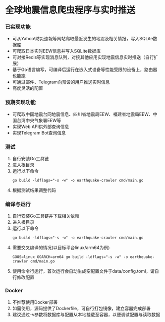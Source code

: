 # 全球地震信息爬虫程序与实时推送

### 已实现功能
- 可从Yahoo!防災速報等网站爬取最近发生的地震及相关情报，写入SQLite数据库
- 可爬取日本实时EEW信息并写入SQLite数据库
- 可对接Redis等实现消息队列，对接其他应用实现地震信息实时推送（自行扩展）
- 基于Go语言编写，可编译后运行在嵌入式设备等性能受限的设备上，路由器也能跑
- 可通过邮件、Telegram向预设的用户推送实时信息
- 高度灵活的配置

### 预期实现功能
- 可爬取中国地震台网地震信息、四川省地震局EEW、福建省地震局EEW、中国台湾中央气象署EEW等
- 实现Web API供外部查询信息
- 实现Telegram Bot查询信息

### 测试
1. 自行安装Go工具链
2. 进入根目录
3. 运行以下命令
    ```shell
    go build -ldflags="-s -w" -o earthquake-crawler cmd/main.go
    ```
4. 根据测试结果调整代码

### 编译与运行

1. 自行安装Go工具链并下载相关依赖
2. 进入根目录
3. 运行以下命令
    ```shell
    go build -ldflags="-s -w" -o earthquake-crawler cmd/main.go
    ```
4. 需要交叉编译的情况(以目标平台linux/arm64为例)
    ```shell
    GOOS=linux GOARCH=arm64 go build -ldflags="-s -w" -o earthquake-crawler cmd/main.go
    ```
5. 使用命令行运行，首次运行会自动生成空配置文件于data/config.toml，请自行修改配置

### Docker
1. 不推荐使用Docker部署
2. 如需使用，源码提供了Dockerfile，可自行打包镜像，建立容器完成部署
3. 建议通过-v参数将数据库与配置从本地挂载至容器，以便调试配置与读取数据

